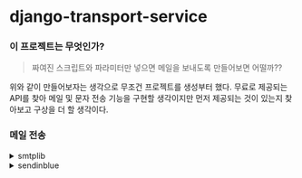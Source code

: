 # django-transport-service

### 이 프로젝트는 무엇인가?

> 짜여진 스크립트와 파라미터만 넣으면 메일을 보내도록 만들어보면 어떨까??

 위와 같이 만들어보자는 생각으로 무조건 프로젝트를 생성부터 했다. 무료로 제공되는 API를 찾아 메일 및 문자 전송 기능을 구현할 생각이지만 먼저 제공되는 것이 있는지 찾아보고 구상을 더 할 생각이다.

### 메일 전송


<details>
<summary>smtplib</summary>  

#### 소개
- google, naver 등의 SMTP 서버를 계정 연동으로 사용할 수 있다. 첨부파일도 함께 보낼 수 있기 때문에 테스트 진행 예정이다.  

### 참조
- https://docs.python.org/ko/3/library/smtplib.html
</details>

<details>
<summary>sendinblue</summary>  

#### 소개
- 무료로 하루 300개까지는 메일을 전송할 수 있다. 그 이후로는 금액을 지불해야한다.

#### Example
``` python
from __future__ import print_function
import sib_api_v3_sdk
from sib_api_v3_sdk.rest import ApiException

configuration = sib_api_v3_sdk.Configuration()
configuration.api_key['api-key'] = 'YOUR API KEY'

api_instance = sib_api_v3_sdk.TransactionalEmailsApi(sib_api_v3_sdk.ApiClient(configuration))
subject = "from the Python SDK!"
sender = {"name":"Sendinblue","email":"contact@sendinblue.com"}
replyTo = {"name":"Sendinblue","email":"contact@sendinblue.com"}
html_content = "<html><body><h1>This is my first transactional email </h1></body></html>"
to = [{"email":"example@example.com","name":"Jane Doe"}]
params = {"parameter":"My param value","subject":"New Subject"}
send_smtp_email = sib_api_v3_sdk.SendSmtpEmail(to=to, bcc=bcc, cc=cc, reply_to=reply_to, headers=headers, html_content=html_content, sender=sender, subject=subject)

try:
    api_response = api_instance.send_transac_email(send_smtp_email)
    print(api_response)
except ApiException as e:
    print("Exception when calling SMTPApi->send_transac_email: %s\n" % e)
```  

#### 참조
- https://developers.sendinblue.com/recipes
- https://github.com/sendinblue/APIv3-python-library
</details>
